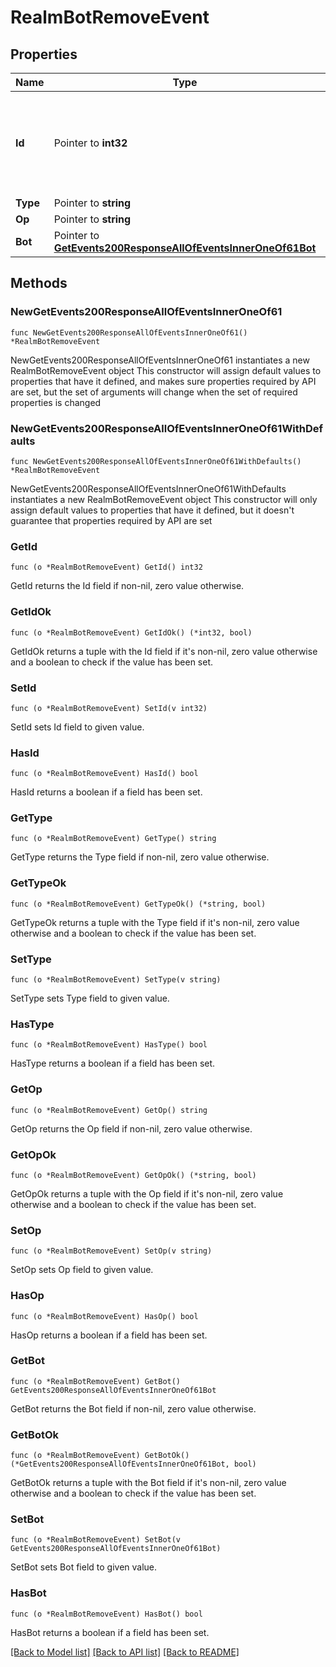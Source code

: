 # RealmBotRemoveEvent

## Properties

Name | Type | Description | Notes
------------ | ------------- | ------------- | -------------
**Id** | Pointer to **int32** | The ID of the event. Events appear in increasing order but may not be consecutive.  | [optional] 
**Type** | Pointer to **string** |  | [optional] 
**Op** | Pointer to **string** |  | [optional] 
**Bot** | Pointer to [**GetEvents200ResponseAllOfEventsInnerOneOf61Bot**](GetEvents200ResponseAllOfEventsInnerOneOf61Bot.md) |  | [optional] 

## Methods

### NewGetEvents200ResponseAllOfEventsInnerOneOf61

`func NewGetEvents200ResponseAllOfEventsInnerOneOf61() *RealmBotRemoveEvent`

NewGetEvents200ResponseAllOfEventsInnerOneOf61 instantiates a new RealmBotRemoveEvent object
This constructor will assign default values to properties that have it defined,
and makes sure properties required by API are set, but the set of arguments
will change when the set of required properties is changed

### NewGetEvents200ResponseAllOfEventsInnerOneOf61WithDefaults

`func NewGetEvents200ResponseAllOfEventsInnerOneOf61WithDefaults() *RealmBotRemoveEvent`

NewGetEvents200ResponseAllOfEventsInnerOneOf61WithDefaults instantiates a new RealmBotRemoveEvent object
This constructor will only assign default values to properties that have it defined,
but it doesn't guarantee that properties required by API are set

### GetId

`func (o *RealmBotRemoveEvent) GetId() int32`

GetId returns the Id field if non-nil, zero value otherwise.

### GetIdOk

`func (o *RealmBotRemoveEvent) GetIdOk() (*int32, bool)`

GetIdOk returns a tuple with the Id field if it's non-nil, zero value otherwise
and a boolean to check if the value has been set.

### SetId

`func (o *RealmBotRemoveEvent) SetId(v int32)`

SetId sets Id field to given value.

### HasId

`func (o *RealmBotRemoveEvent) HasId() bool`

HasId returns a boolean if a field has been set.

### GetType

`func (o *RealmBotRemoveEvent) GetType() string`

GetType returns the Type field if non-nil, zero value otherwise.

### GetTypeOk

`func (o *RealmBotRemoveEvent) GetTypeOk() (*string, bool)`

GetTypeOk returns a tuple with the Type field if it's non-nil, zero value otherwise
and a boolean to check if the value has been set.

### SetType

`func (o *RealmBotRemoveEvent) SetType(v string)`

SetType sets Type field to given value.

### HasType

`func (o *RealmBotRemoveEvent) HasType() bool`

HasType returns a boolean if a field has been set.

### GetOp

`func (o *RealmBotRemoveEvent) GetOp() string`

GetOp returns the Op field if non-nil, zero value otherwise.

### GetOpOk

`func (o *RealmBotRemoveEvent) GetOpOk() (*string, bool)`

GetOpOk returns a tuple with the Op field if it's non-nil, zero value otherwise
and a boolean to check if the value has been set.

### SetOp

`func (o *RealmBotRemoveEvent) SetOp(v string)`

SetOp sets Op field to given value.

### HasOp

`func (o *RealmBotRemoveEvent) HasOp() bool`

HasOp returns a boolean if a field has been set.

### GetBot

`func (o *RealmBotRemoveEvent) GetBot() GetEvents200ResponseAllOfEventsInnerOneOf61Bot`

GetBot returns the Bot field if non-nil, zero value otherwise.

### GetBotOk

`func (o *RealmBotRemoveEvent) GetBotOk() (*GetEvents200ResponseAllOfEventsInnerOneOf61Bot, bool)`

GetBotOk returns a tuple with the Bot field if it's non-nil, zero value otherwise
and a boolean to check if the value has been set.

### SetBot

`func (o *RealmBotRemoveEvent) SetBot(v GetEvents200ResponseAllOfEventsInnerOneOf61Bot)`

SetBot sets Bot field to given value.

### HasBot

`func (o *RealmBotRemoveEvent) HasBot() bool`

HasBot returns a boolean if a field has been set.


[[Back to Model list]](../README.md#documentation-for-models) [[Back to API list]](../README.md#documentation-for-api-endpoints) [[Back to README]](../README.md)


